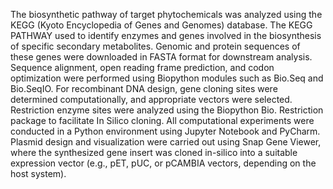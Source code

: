 The biosynthetic pathway of target phytochemicals was analyzed using the KEGG (Kyoto Encyclopedia of Genes and Genomes) database. The KEGG PATHWAY used to 
identify enzymes and genes involved in the biosynthesis of specific secondary metabolites. Genomic and protein sequences of these genes were downloaded in FASTA format for downstream analysis. 
Sequence alignment, open reading frame prediction, and codon optimization were performed using Biopython modules such as Bio.Seq and Bio.SeqIO. For recombinant DNA design, gene cloning sites were determined computationally, and 
appropriate vectors were selected. Restriction enzyme sites were analyzed using the Biopython Bio. Restriction package to facilitate In Silico cloning. All computational experiments were 
conducted in a Python environment using Jupyter Notebook and PyCharm. Plasmid design and visualization were carried out using Snap Gene Viewer, where the synthesized gene insert was cloned in-silico into a 
suitable expression vector (e.g., pET, pUC, or pCAMBIA vectors, depending on the host system). 
